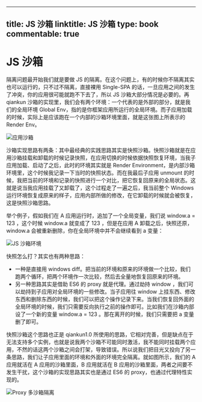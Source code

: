 
---
title: JS 沙箱
linktitle: JS 沙箱
type: book
commentable: true
---

# JS 沙箱

隔离问题最开始我们就是要做 JS 的隔离。在这个问题上，有的时候你不隔离其实也可以运行的，只不过不隔离，直接裸用 Single-SPA 的话，一旦应用之间的发生了冲突，你的应用很可能就跑不下去了，所以 JS 沙箱大部分情况是必要的。再 qiankun 沙箱的实现里，我们会有两个环境：一个代表的是外部的部分，就是我们的全局环境 Global Env，指的是你框架应用所运行的全局环境。而子应用加载的时候，实际上是应该跑在一个内部的沙箱环境里面，就是这张图上所表示的 Render Env。

![应用沙箱](https://pic.imgdb.cn/item/607ee8468322e6675c0f2b65.jpg)

沙箱实现思路有两条：其中最经典的实践思路其实是快照沙箱。快照沙箱就是在应用沙箱挂载和卸载的时候记录快照，在应用切换的时候依据快照恢复环境，当我子应用加载、启动了之后，此时的环境其实就是 Render Environment，是内部沙箱环境里，这个时候我记录一下当时的快照状态。而在我最后子应用 unmount 的时候，我把当前的环境和记录的快照进行一个对比，把它恢复回原来的全局状态。这就是说当我应用挂载了又卸载了，这个过程走了一遍之后，我当前整个 Windows 运行环境恢复成原来的样子，应用内部所做的修改，在它卸载的时候就会被恢复，这是快照沙箱思路。

举个例子，假如我们在 A 应用运行时，追加了一个全局变量，我们说 window.a = 123 ，这个时候 window.a 就变成了 123 ，但是在应用 A 卸载之后，快照还原， window.a 会被重新删除，你在全局环境中并不会继续看到 a 变量：

![JS 沙箱环境](https://pic.imgdb.cn/item/607eea258322e6675c13cba2.jpg)

快照怎么打？其实也有两种思路：

- 一种是直接用 windows diff。把当前的环境和原来的环境做一个比较，我们跑两个循环，把两个环境作一次比较，然后去全量地恢复回原来的环境。
- 另一种思路其实是借助 ES6 的 proxy 就是代理。通过劫持 window ，我们可以劫持到子应用对全局环境的一些修改。当子应用往 window 上挂东西、修改东西和删除东西的时候，我们可以把这个操作记录下来。当我们恢复回外面的全局环境的时候，我们只需要反向执行之前的操作即可。比如我们在沙箱内部设了一个新的变量 window.a = 123 。那在离开的时候，我们只需要把 a 变量删了即可。

快照沙箱这个思路也正是 qiankun1.0 所使用的思路，它相对完善，但是缺点在于无法支持多个实例，也就是说我两个沙箱不可能同时激活，我不能同时挂载两个应用，不然的话这两个沙箱之间会打架，导致错误。所以说我们把目光又投向了另一条思路，我们让子应用里面的环境和外面的环境完全隔离。就如图所示，我们的 A 应用就活在 A 应用的沙箱里面，B 应用就活在 B 应用的沙箱里面，两者之间要不发生干扰，这个沙箱的实现思路其实也是通过 ES6 的 proxy，也通过代理特性实现的。

![Proxy 多沙箱隔离](https://pic.imgdb.cn/item/607eeaae8322e6675c151acc.jpg)

    